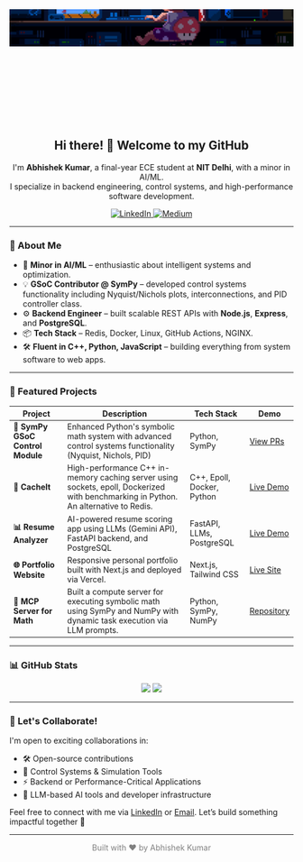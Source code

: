 <div align="center">

  <!-- Profile Image -->
  <div style="width: 100%; height: 200px; overflow: hidden;">
    <img src="https://raw.githubusercontent.com/abhiphile/abhiphile/main/mario-gif.gif" style="width: 100%; margin-top: -50px;">
  </div>

  <h2>Hi there! 👋 Welcome to my GitHub</h2>

  <p>
    I'm <b>Abhishek Kumar</b>, a final-year ECE student at <b>NIT Delhi</b>, with a minor in AI/ML.<br/>
    I specialize in backend engineering, control systems, and high-performance software development.
  </p>

  <p>
    <a href="https://linkedin.com/in/abhishek-kumar-nitdelhi">
      <img src="https://img.shields.io/badge/LinkedIn-%230077B5.svg?logo=linkedin&logoColor=white" alt="LinkedIn">
    </a>
    <a href="https://medium.com/@krabhishek_">
      <img src="https://img.shields.io/badge/Medium-12100E?logo=medium&logoColor=white" alt="Medium">
    </a>
  </p>

</div>

---

### 🚀 About Me

- 🧠 **Minor in AI/ML** – enthusiastic about intelligent systems and optimization.
- 💡 **GSoC Contributor @ SymPy** – developed control systems functionality including Nyquist/Nichols plots, interconnections, and PID controller class.  
- ⚙️ **Backend Engineer** – built scalable REST APIs with **Node.js**, **Express**, and **PostgreSQL**.
- 📦 **Tech Stack** – Redis, Docker, Linux, GitHub Actions, NGINX.
- 🛠️ **Fluent in C++, Python, JavaScript** – building everything from system software to web apps.

---

### 📂 Featured Projects

| Project | Description | Tech Stack | Demo |
|--------|-------------|------------|------|
| **🧠 SymPy GSoC Control Module** | Enhanced Python's symbolic math system with advanced control systems functionality (Nyquist, Nichols, PID) | Python, SymPy | [View PRs](https://github.com/sympy/sympy/pulls?q=is%3Apr+author%3Aabhiphile+gsoc) |
| **🔗 CacheIt** | High-performance C++ in-memory caching server using sockets, epoll, Dockerized with benchmarking in Python. An alternative to Redis. | C++, Epoll, Docker, Python | [Live Demo](https://github.com/abhiphile/CacheIt) |
| **📊 Resume Analyzer** | AI-powered resume scoring app using LLMs (Gemini API), FastAPI backend, and PostgreSQL | FastAPI, LLMs, PostgreSQL | [Live Demo](https://github.com/abhiphile/resume-analyzer) |
| **🌐 Portfolio Website** | Responsive personal portfolio built with Next.js and deployed via Vercel. | Next.js, Tailwind CSS | [Live Site](https://abhiphile.vercel.app) |
| **📁 MCP Server for Math** | Built a compute server for executing symbolic math using SymPy and NumPy with dynamic task execution via LLM prompts. | Python, SymPy, NumPy | [Repository](https://github.com/abhiphile/mcp-server) |

---

### 📊 GitHub Stats

<div align="center">

<img src="https://github-readme-stats.vercel.app/api?username=abhiphile&theme=tokyonight&show_icons=true&include_all_commits=true&count_private=true" height="180px">
<img src="https://nirzak-streak-stats.vercel.app/?user=abhiphile&theme=tokyonight&hide_border=false" height="180px">

</div>

---

### 🧭 Let's Collaborate!

I'm open to exciting collaborations in:
- 🛠️ Open-source contributions
- 🔬 Control Systems & Simulation Tools
- ⚡ Backend or Performance-Critical Applications
- 🤖 LLM-based AI tools and developer infrastructure

Feel free to connect with me via [LinkedIn](https://linkedin.com/in/abhishek-kumar-nitdelhi) or [Email](mailto:krabhishek123@gmail.com). Let’s build something impactful together 🚀

---

<div align="center" style="font-size:14px; color:gray;">
  Built with ❤️ by Abhishek Kumar
</div>
